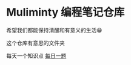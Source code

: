 # Muliminty 编程笔记仓库

希望我们都能保持清醒和有意义的生活😁

这个仓库有意思的文件夹

每天一个知识点
[每日一题](https://github.com/Muliminty/Muliminty-Note/tree/master/300--%E5%89%8D%E7%AB%AF%E7%9B%B8%E5%85%B3/08--%E6%AF%8F%E6%97%A5%E4%B8%80%E9%A2%98)


